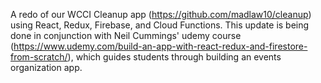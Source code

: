 A redo of our WCCI Cleanup app (https://github.com/madlaw10/cleanup) using React, Redux, Firebase, and Cloud Functions. 
This update is being done in conjunction with Neil Cummings' udemy course (https://www.udemy.com/build-an-app-with-react-redux-and-firestore-from-scratch/), which guides students through building an events organization app. 
